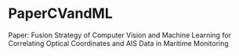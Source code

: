 # PaperCVandML
Paper: Fusion Strategy of Computer Vision and Machine Learning for Correlating Optical Coordinates and AIS Data in Maritime Monitoring

